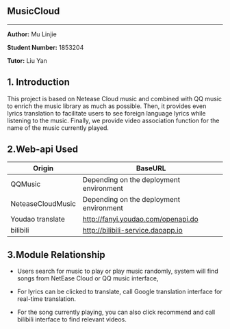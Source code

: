 ## MusicCloud

____

**Author:** Mu Linjie

**Student Number:** 1853204

**Tutor:** Liu Yan

## 1. Introduction

 This project is based on Netease Cloud music and combined with QQ music to enrich the music library as much as possible. Then, it provides even lyrics translation to facilitate users to see foreign language lyrics while listening to the music. Finally, we provide video association function for the name of the music currently played.

## 2.Web-api Used

| Origin            | BaseURL                                                  |
| ----------------- | -------------------------------------------------------- |
| QQMusic           | Depending on the deployment environment                  |
| NeteaseCloudMusic | Depending on the deployment environment                  |
| Youdao translate  | http://fanyi.youdao.com/openapi.do                        |
| bilibili          | http://bilibili-service.daoapp.io                        |

## 3.Module Relationship

- Users search for music to play or play music randomly, system will find songs from NetEase Cloud or QQ music interface,

- For lyrics can be clicked to translate, call Google translation interface for real-time translation.
- For the song currently playing, you can also click recommend and call bilibili interface to find relevant videos.

